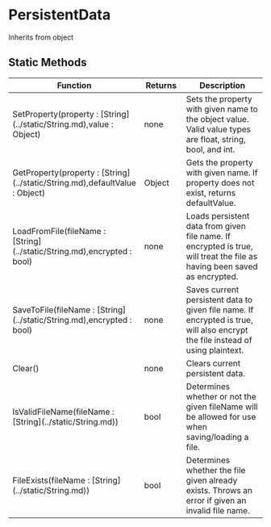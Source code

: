 # PersistentData
Inherits from object
## Static Methods
<table>
<colgroup><col style="width: 30%"/>
<col style="width: 20%"/>
<col style="width: 50%"/>
</colgroup>
<thead>
<tr>
<th>Function</th>
<th>Returns</th>
<th>Description</th>
</tr>
</thead>
<tbody>
<tr>
<td>SetProperty(property : [String](../static/String.md),value : Object)</td>
<td>none</td>
<td>Sets the property with given name to the object value. Valid value types are float, string, bool, and int.</td>
</tr>
<tr>
<td>GetProperty(property : [String](../static/String.md),defaultValue : Object)</td>
<td>Object</td>
<td>Gets the property with given name. If property does not exist, returns defaultValue.</td>
</tr>
<tr>
<td>LoadFromFile(fileName : [String](../static/String.md),encrypted : bool)</td>
<td>none</td>
<td>Loads persistent data from given file name. If encrypted is true, will treat the file as having been saved as encrypted.</td>
</tr>
<tr>
<td>SaveToFile(fileName : [String](../static/String.md),encrypted : bool)</td>
<td>none</td>
<td>Saves current persistent data to given file name. If encrypted is true, will also encrypt the file instead of using plaintext.</td>
</tr>
<tr>
<td>Clear()</td>
<td>none</td>
<td>Clears current persistent data.</td>
</tr>
<tr>
<td>IsValidFileName(fileName : [String](../static/String.md))</td>
<td>bool</td>
<td>Determines whether or not the given fileName will be allowed for use when saving/loading a file.</td>
</tr>
<tr>
<td>FileExists(fileName : [String](../static/String.md))</td>
<td>bool</td>
<td>Determines whether the file given already exists. Throws an error if given an invalid file name.</td>
</tr>
</tbody>
</table>
